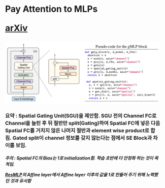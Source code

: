 <h1>
Pay Attention to MLPs

[arXiv](https://arxiv.org/abs/2105.08050)
</h1>

![Model](https://github.com/dslisleedh/gMLPs-tensorflow2/blob/master/Model.PNG)

<h3>
요약 :  
Spatial Gating Unit(SGU)을 제안함. SGU 전의 Channel FC로 Channel을 늘린 후 뒤 절반만 split(Gating)하여 Spatial FC에 넣은 다음 Spatial FC를 거치지 않은 나머지 절반과 element wise product로 합침.  
Gated split이 channel 정보를 갖지 않는다는 점에서 SE Block과 차이를 보임.
</h3>

<h5>
주의 :  
Spatial FC의 Bias는 1로 initialization함. 학습 초반에 더 안정화 하는 것이 목적임. 
  
[ResMLP](https://github.com/dslisleedh/ResMLP-tensorflow2)의 Affine layer에서 Affine layer 이후의 값을 1로 만들어 주기 위해 노력했던 것과 유사함
</h5>
